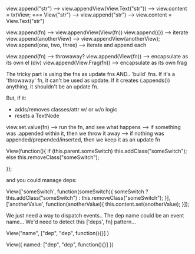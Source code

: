 view.append("str") --> view.appendView(View.Text("str")) --> view.content = txtView;
	=== View("str") --> view.append("str") --> view.content = View.Text("str")

view.append(fn) --> view.appendView(View(fn))
view.append({}) --> iterate
view.append(anotherView) --> view.appendView(anotherView);
view.append(one, two, three) --> iterate and append each


view.append(fn) --> throwaway?
view.append(View(fn)) --> encapsulate as its own el (div)
view.append(View.Frag(fn)) --> encapsulate as its own frag


The tricky part is using the fns as update fns AND.. 'build' fns.
If it's a 'throwaway' fn, it can't be used as update.
If it creates (.appends()) anything, it shouldn't be an update fn.

But, if it:
- adds/removes classes/attr w/ or w/o logic
- resets a TextNode 



view.set.value(fn)
--> run the fn, and see what happens
	--> if something was .appended within it, then we throw it away
	--> if nothing was appended/prepended/inserted, then we keep it as an update fn

View(function(){
	if (this.parent.someSwitch)
		this.addClass("someSwitch");
	else
		this.removeClass("someSwitch");

});

and you could manage deps:

View(['someSwitch', function(someSwitch){
	someSwitch ? this.addClass("someSwitch") : this.removeClass("someSwitch");
}], ['anotherValue', function(anotherValue){
	this.content.set(anotherValue);
}]);

We just need a way to dispatch events.. The dep name could be an event name...
We'd need to detect this ['deps', fn] pattern...

View("name", ["dep", "dep", function(){}] )

View({
	named: ["dep", "dep", function(){}]
})